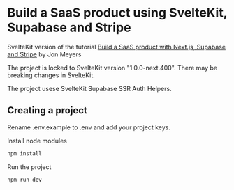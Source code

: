 # Build a SaaS product using SvelteKit, Supabase and Stripe

SvelteKit version of the tutorial [Build a SaaS product with Next.js, Supabase and Stripe](https://egghead.io/courses/build-a-saas-product-with-next-js-supabase-and-stripe-61f2bc20) by Jon Meyers

The project is locked to SvelteKit version "1.0.0-next.400". There may be breaking changes in SvelteKit.

The project usese SvelteKit Supabase SSR Auth Helpers.

## Creating a project

Rename .env.example to .env and add your project keys. 

Install node modules
```bash
npm install
```
Run the project
```bash
npm run dev
```
